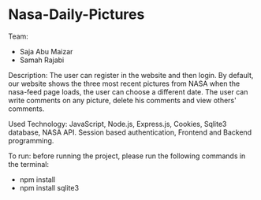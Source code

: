 # Nasa-Daily-Pictures

Team:
* Saja Abu Maizar
* Samah Rajabi
  
Description:
The user can register in the website and then login.
By default, our website shows the three most recent pictures from NASA when the nasa-feed page loads, the user can choose a different date.
The user can write comments on any picture, delete his comments and view others' comments.

Used Technology:
JavaScript, Node.js, Express.js, Cookies, Sqlite3 database, NASA API.
Session based authentication, Frontend and Backend programming.

To run:
before running the project, please run the following commands in the terminal:
* npm install
* npm install sqlite3
